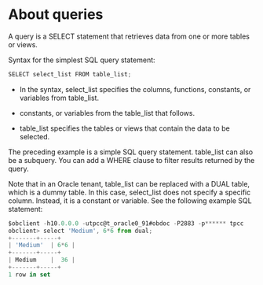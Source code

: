 # About queries

A query is a SELECT statement that retrieves data from one or more tables or views.

Syntax for the simplest SQL query statement:

```javascript
SELECT select_list FROM table_list;
```

* In the syntax, select_list specifies the columns, functions, constants, or variables from table_list.

* constants, or variables from the table_list that follows.

* table_list specifies the tables or views that contain the data to be selected.

The preceding example is a simple SQL query statement. table_list can also be a subquery. You can add a WHERE clause to filter results returned by the query.

Note that in an Oracle tenant, table_list can be replaced with a DUAL table, which is a dummy table. In this case, select_list does not specify a specific column. Instead, it is a constant or variable. See the following example SQL statement:

```javascript
$obclient -h10.0.0.0 -utpcc@t_oracle0_91#obdoc -P2883 -p****** tpcc
obclient> select 'Medium', 6*6 from dual;
+-------+-----+
| 'Medium'  | 6*6 |
+-------+-----+
| Medium    |  36 |
+-------+-----+
1 row in set
```
